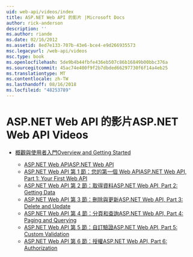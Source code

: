 ```yaml
---
uid: web-api/videos/index
title: ASP.NET Web API 的影片 |Microsoft Docs
author: rick-anderson
description: ''
ms.author: riande
ms.date: 02/16/2012
ms.assetid: 8ed7e133-707b-43e6-bce4-e9d266935573
msc.legacyurl: /web-api/videos
msc.type: book
ms.openlocfilehash: 5de9b4b44fbfe436eb507c86b16849b00bbc376a
ms.sourcegitcommit: 45ac74e400f9f2b7dbded66297730f6f14a4eb25
ms.translationtype: MT
ms.contentlocale: zh-TW
ms.lasthandoff: 08/16/2018
ms.locfileid: "48253789"
---
```

<a name="aspnet-web-api-videos"></a><span data-ttu-id="cb460-102">ASP.NET Web API 的影片</span><span class="sxs-lookup"><span data-stu-id="cb460-102">ASP.NET Web API Videos</span></span>
====================
- [<span data-ttu-id="cb460-103">概觀與使用者入門</span><span class="sxs-lookup"><span data-stu-id="cb460-103">Overview and Getting Started</span></span>](getting-started/index.md)

    - [<span data-ttu-id="cb460-104">ASP.NET Web API</span><span class="sxs-lookup"><span data-stu-id="cb460-104">ASP.NET Web API</span></span>](getting-started/aspnet-web-api.md)
    - [<span data-ttu-id="cb460-105">ASP.NET Web API 第 1 節：您的第一個 Web API</span><span class="sxs-lookup"><span data-stu-id="cb460-105">ASP.NET Web API, Part 1: Your First Web API</span></span>](getting-started/your-first-web-api.md)
    - [<span data-ttu-id="cb460-106">ASP.NET Web API 第 2 節：取得資料</span><span class="sxs-lookup"><span data-stu-id="cb460-106">ASP.NET Web API, Part 2: Getting Data</span></span>](getting-started/getting-data.md)
    - [<span data-ttu-id="cb460-107">ASP.NET Web API 第 3 節：刪除與更新</span><span class="sxs-lookup"><span data-stu-id="cb460-107">ASP.NET Web API, Part 3: Delete and Update</span></span>](getting-started/delete-and-update.md)
    - [<span data-ttu-id="cb460-108">ASP.NET Web API 第 4 節：分頁和查詢</span><span class="sxs-lookup"><span data-stu-id="cb460-108">ASP.NET Web API, Part 4: Paging and Querying</span></span>](getting-started/paging-and-querying.md)
    - [<span data-ttu-id="cb460-109">ASP.NET Web API 第 5 節：自訂驗證</span><span class="sxs-lookup"><span data-stu-id="cb460-109">ASP.NET Web API, Part 5: Custom Validation</span></span>](getting-started/custom-validation.md)
    - [<span data-ttu-id="cb460-110">ASP.NET Web API 第 6 節：授權</span><span class="sxs-lookup"><span data-stu-id="cb460-110">ASP.NET Web API, Part 6: Authorization</span></span>](getting-started/authorization.md)
